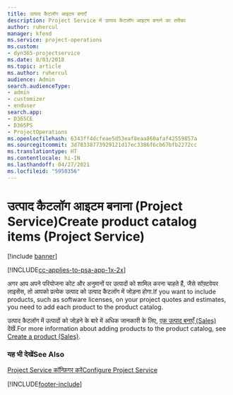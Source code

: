 ```yaml
---
title: उत्पाद कैटलॉग आइटम बनाएँ
description: Project Service में उत्पाद कैटलॉग आइटम बनाने का तरीका
author: ruhercul
manager: kfend
ms.service: project-operations
ms.custom:
- dyn365-projectservice
ms.date: 8/03/2018
ms.topic: article
ms.author: ruhercul
audience: Admin
search.audienceType:
- admin
- customizer
- enduser
search.app:
- D365CE
- D365PS
- ProjectOperations
ms.openlocfilehash: 6343ff4dcfeae5d53eaf8eaa860afaf42559857a
ms.sourcegitcommit: 3d78338773929121d17ec3386f6cb67bfb2272cc
ms.translationtype: HT
ms.contentlocale: hi-IN
ms.lasthandoff: 04/27/2021
ms.locfileid: "5950356"
---
```

# <a name="create-product-catalog-items-project-service"></a><span data-ttu-id="e7e5e-103">उत्पाद कैटलॉग आइटम बनाना (Project Service)</span><span class="sxs-lookup"><span data-stu-id="e7e5e-103">Create product catalog items (Project Service)</span></span>

[!include [banner](../includes/psa-now-project-operations.md)]

[!INCLUDE[cc-applies-to-psa-app-1x-2x](../includes/cc-applies-to-psa-app-1x-2x.md)]

<span data-ttu-id="e7e5e-104">अगर आप अपने परियोजना कोट और अनुमानों पर उत्पादों को शामिल करना चाहते हैं, जैसे सॉफ़्टवेयर लाइसेंस, तो आपको प्रत्येक उत्पाद को उत्पाद कैटलॉग में जोड़ना होगा.</span><span class="sxs-lookup"><span data-stu-id="e7e5e-104">If you want to include products, such as software licenses, on your project quotes and estimates, you need to add each product to the product catalog.</span></span>  
  
 <span data-ttu-id="e7e5e-105">उत्पाद कैटलॉग में उत्पादों को जोड़ने के बारे में अधिक जानकारी के लिए, [एक उत्पाद बनाएँ (Sales)](/dynamics365/sales-enterprise/create-product-sales) देखें.</span><span class="sxs-lookup"><span data-stu-id="e7e5e-105">For more information about adding products to the product catalog, see [Create a product (Sales)](/dynamics365/sales-enterprise/create-product-sales).</span></span>  
  
### <a name="see-also"></a><span data-ttu-id="e7e5e-106">यह भी देखें</span><span class="sxs-lookup"><span data-stu-id="e7e5e-106">See Also</span></span>  
 [<span data-ttu-id="e7e5e-107">Project Service कॉन्फ़िगर करें</span><span class="sxs-lookup"><span data-stu-id="e7e5e-107">Configure Project Service</span></span>](../psa/configure.md)


[!INCLUDE[footer-include](../includes/footer-banner.md)]